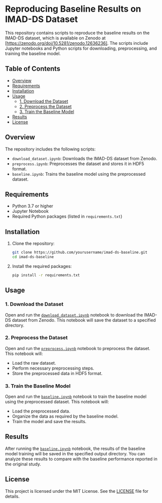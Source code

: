 # Reproducing Baseline Results on IMAD-DS Dataset

This repository contains scripts to reproduce the baseline results on the IMAD-DS dataset, which is available on Zenodo at [https://zenodo.org/doi/10.5281/zenodo.12636236]. The scripts include Jupyter notebooks and Python scripts for downloading, preprocessing, and training the baseline model.

## Table of Contents

- [Overview](#overview)
- [Requirements](#requirements)
- [Installation](#installation)
- [Usage](#usage)
  - [1. Download the Dataset](#1-download-the-dataset)
  - [2. Preprocess the Dataset](#2-preprocess-the-dataset)
  - [3. Train the Baseline Model](#3-train-the-baseline-model)
- [Results](#results)
- [License](#license)

## Overview

The repository includes the following scripts:

- `download_dataset.ipynb`: Downloads the IMAD-DS dataset from Zenodo.
- `preprocess.ipynb`: Preprocesses the dataset and stores it in HDF5 format.
- `baseline.ipynb`: Trains the baseline model using the preprocessed dataset.

## Requirements

- Python 3.7 or higher
- Jupyter Notebook
- Required Python packages (listed in `requirements.txt`)

## Installation

1. Clone the repository:
    ```bash
    git clone https://github.com/yourusername/imad-ds-baseline.git
    cd imad-ds-baseline
    ```

2. Install the required packages:
    ```bash
    pip install -r requirements.txt
    ```

## Usage

### 1. Download the Dataset

Open and run the [`download_dataset.ipynb`](download_dataset.ipynb) notebook to download the IMAD-DS dataset from Zenodo. This notebook will save the dataset to a specified directory.

### 2. Preprocess the Dataset

Open and run the [`preprocess.ipynb`](preprocess.ipynb) notebook to preprocess the dataset. This notebook will:
- Load the raw dataset.
- Perform necessary preprocessing steps.
- Store the preprocessed data in HDF5 format.

### 3. Train the Baseline Model

Open and run the [`baseline.ipynb`](baseline.ipynb) notebook to train the baseline model using the preprocessed dataset. This notebook will:
- Load the preprocessed data.
- Organize the data as required by the baseline model.
- Train the model and save the results.

## Results

After running the [`baseline.ipynb`](baseline.ipynb) notebook, the results of the baseline model training will be saved in the specified output directory. You can analyze these results to compare with the baseline performance reported in the original study.

## License

This project is licensed under the MIT License. See the [LICENSE](LICENSE) file for details.

